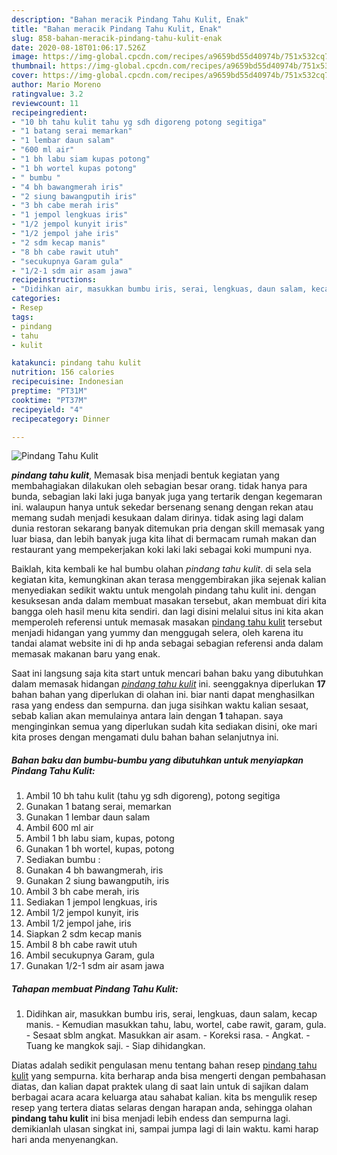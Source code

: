 ```yaml
---
description: "Bahan meracik Pindang Tahu Kulit, Enak"
title: "Bahan meracik Pindang Tahu Kulit, Enak"
slug: 858-bahan-meracik-pindang-tahu-kulit-enak
date: 2020-08-18T01:06:17.526Z
image: https://img-global.cpcdn.com/recipes/a9659bd55d40974b/751x532cq70/pindang-tahu-kulit-foto-resep-utama.jpg
thumbnail: https://img-global.cpcdn.com/recipes/a9659bd55d40974b/751x532cq70/pindang-tahu-kulit-foto-resep-utama.jpg
cover: https://img-global.cpcdn.com/recipes/a9659bd55d40974b/751x532cq70/pindang-tahu-kulit-foto-resep-utama.jpg
author: Mario Moreno
ratingvalue: 3.2
reviewcount: 11
recipeingredient:
- "10 bh tahu kulit tahu yg sdh digoreng potong segitiga"
- "1 batang serai memarkan"
- "1 lembar daun salam"
- "600 ml air"
- "1 bh labu siam kupas potong"
- "1 bh wortel kupas potong"
- " bumbu "
- "4 bh bawangmerah iris"
- "2 siung bawangputih iris"
- "3 bh cabe merah iris"
- "1 jempol lengkuas iris"
- "1/2 jempol kunyit iris"
- "1/2 jempol jahe iris"
- "2 sdm kecap manis"
- "8 bh cabe rawit utuh"
- "secukupnya Garam gula"
- "1/2-1 sdm air asam jawa"
recipeinstructions:
- "Didihkan air, masukkan bumbu iris, serai, lengkuas, daun salam, kecap manis. Kemudian masukkan tahu, labu, wortel, cabe rawit, garam, gula. Sesaat sblm angkat. Masukkan air asam. Koreksi rasa. Angkat. Tuang ke mangkok saji. Siap dihidangkan."
categories:
- Resep
tags:
- pindang
- tahu
- kulit

katakunci: pindang tahu kulit 
nutrition: 156 calories
recipecuisine: Indonesian
preptime: "PT31M"
cooktime: "PT37M"
recipeyield: "4"
recipecategory: Dinner

---
```



![Pindang Tahu Kulit](https://img-global.cpcdn.com/recipes/a9659bd55d40974b/751x532cq70/pindang-tahu-kulit-foto-resep-utama.jpg)

<b><i>pindang tahu kulit</i></b>, Memasak bisa menjadi bentuk kegiatan yang membahagiakan dilakukan oleh sebagian besar orang. tidak hanya para bunda, sebagian laki laki juga banyak juga yang tertarik dengan kegemaran ini. walaupun hanya untuk sekedar bersenang senang dengan rekan atau memang sudah menjadi kesukaan dalam dirinya. tidak asing lagi dalam dunia restoran sekarang banyak ditemukan pria dengan skill memasak yang luar biasa, dan lebih banyak juga kita lihat di bermacam rumah makan dan restaurant yang mempekerjakan koki laki laki sebagai koki mumpuni nya.



Baiklah, kita kembali ke hal bumbu olahan <i>pindang tahu kulit</i>. di sela sela kegiatan kita, kemungkinan akan terasa menggembirakan jika sejenak kalian menyediakan sedikit waktu untuk mengolah pindang tahu kulit ini. dengan kesuksesan anda dalam membuat masakan tersebut, akan membuat diri kita bangga oleh hasil menu kita sendiri. dan lagi disini melalui situs ini kita akan memperoleh referensi untuk memasak masakan <u>pindang tahu kulit</u> tersebut menjadi hidangan yang yummy dan menggugah selera, oleh karena itu tandai alamat website ini di hp anda sebagai sebagian referensi anda dalam memasak makanan baru yang enak.


Saat ini langsung saja kita start untuk mencari bahan baku yang dibutuhkan dalam memasak hidangan <u><i>pindang tahu kulit</i></u> ini. seenggaknya diperlukan <b>17</b> bahan bahan yang diperlukan di olahan ini. biar nanti dapat menghasilkan rasa yang endess dan sempurna. dan juga sisihkan waktu kalian sesaat, sebab kalian akan memulainya antara lain dengan <b>1</b> tahapan. saya menginginkan semua yang diperlukan sudah kita sediakan disini, oke mari kita proses dengan mengamati dulu bahan bahan selanjutnya ini.

<!--inarticleads1-->

##### Bahan baku dan bumbu-bumbu yang dibutuhkan untuk menyiapkan Pindang Tahu Kulit:

1. Ambil 10 bh tahu kulit (tahu yg sdh digoreng), potong segitiga
1. Gunakan 1 batang serai, memarkan
1. Gunakan 1 lembar daun salam
1. Ambil 600 ml air
1. Ambil 1 bh labu siam, kupas, potong
1. Gunakan 1 bh wortel, kupas, potong
1. Sediakan  bumbu :
1. Gunakan 4 bh bawangmerah, iris
1. Gunakan 2 siung bawangputih, iris
1. Ambil 3 bh cabe merah, iris
1. Sediakan 1 jempol lengkuas, iris
1. Ambil 1/2 jempol kunyit, iris
1. Ambil 1/2 jempol jahe, iris
1. Siapkan 2 sdm kecap manis
1. Ambil 8 bh cabe rawit utuh
1. Ambil secukupnya Garam, gula
1. Gunakan 1/2-1 sdm air asam jawa




<!--inarticleads2-->

##### Tahapan membuat Pindang Tahu Kulit:

1. Didihkan air, masukkan bumbu iris, serai, lengkuas, daun salam, kecap manis. - Kemudian masukkan tahu, labu, wortel, cabe rawit, garam, gula. - Sesaat sblm angkat. Masukkan air asam. - Koreksi rasa. - Angkat. - Tuang ke mangkok saji. - Siap dihidangkan.




Diatas adalah sedikit pengulasan menu tentang bahan resep <u>pindang tahu kulit</u> yang sempurna. kita berharap anda bisa mengerti dengan pembahasan diatas, dan kalian dapat praktek ulang di saat lain untuk di sajikan dalam berbagai acara acara keluarga atau sahabat kalian. kita bs mengulik resep resep yang tertera diatas selaras dengan harapan anda, sehingga olahan <b>pindang tahu kulit</b> ini bisa menjadi lebih endess dan sempurna lagi. demikianlah ulasan singkat ini, sampai jumpa lagi di lain waktu. kami harap hari anda menyenangkan.

